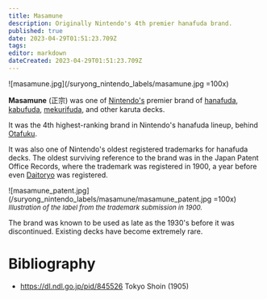 ```yaml
---
title: Masamune
description: Originally Nintendo's 4th premier hanafuda brand.
published: true
date: 2023-04-29T01:51:23.709Z
tags: 
editor: markdown
dateCreated: 2023-04-29T01:51:23.709Z
---
```


![masamune.jpg](/suryong_nintendo_labels/masamune.jpg =100x)

**Masamune** (正宗) was one of [Nintendo's](/en/hanafuda/manufacturers/nintendo) premier brand of [hanafuda](/en/hanafuda), [kabufuda](/en/kabufuda), [mekurifuda](/en/mekurifuda), and other karuta decks. 

It was the 4th highest-ranking brand in Nintendo's hanafuda lineup, behind [Otafuku](/en/hanafuda/manufacturers/nintendo/otafuku).

It was also one of Nintendo's oldest registered trademarks for hanafuda decks. The oldest surviving reference to the brand was in the Japan Patent Office Records, where the trademark was registered in 1900, a year before even [Daitoryo](/en/hanafuda/manufacturers/nintendo/daitoryo) was registered. 

![masamune_patent.jpg](/suryong_nintendo_labels/masamune/masamune_patent.jpg =100x)
<span style="font-size:small;">*Illustration of the label from the trademark submission in 1900.*</span>

The brand was known to be used as late as the 1930's before it was discontinued. Existing decks have become extremely rare.

# Bibliography
- https://dl.ndl.go.jp/pid/845526 Tokyo Shoin (1905)